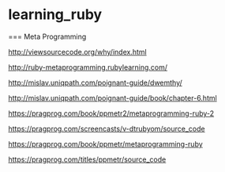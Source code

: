 learning_ruby
=============

=== Meta Programming

http://viewsourcecode.org/why/index.html
  
http://ruby-metaprogramming.rubylearning.com/
  
http://mislav.uniqpath.com/poignant-guide/dwemthy/
  
http://mislav.uniqpath.com/poignant-guide/book/chapter-6.html

https://pragprog.com/book/ppmetr2/metaprogramming-ruby-2

https://pragprog.com/screencasts/v-dtrubyom/source_code

https://pragprog.com/book/ppmetr/metaprogramming-ruby

https://pragprog.com/titles/ppmetr/source_code
